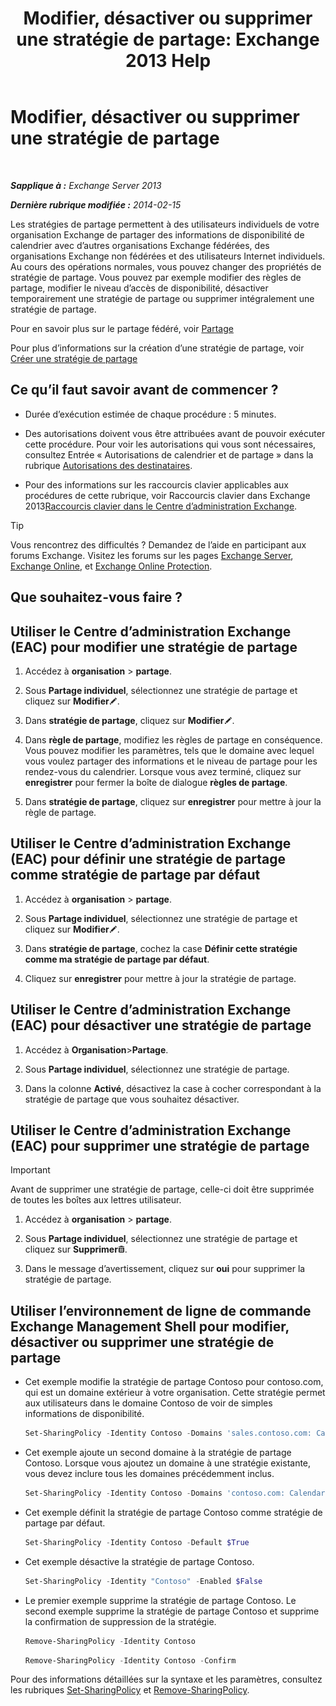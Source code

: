 ﻿---
title: 'Modifier, désactiver ou supprimer une stratégie de partage: Exchange 2013 Help'
TOCTitle: Modifier, désactiver ou supprimer une stratégie de partage
ms:assetid: 714af42d-ca29-4bb4-ac48-f0b3d4fd1c15
ms:mtpsurl: https://technet.microsoft.com/fr-fr/library/JJ657460(v=EXCHG.150)
ms:contentKeyID: 50478424
ms.date: 04/24/2018
mtps_version: v=EXCHG.150
ms.translationtype: HT
---

# Modifier, désactiver ou supprimer une stratégie de partage

 

_**Sapplique à :** Exchange Server 2013_

_**Dernière rubrique modifiée :** 2014-02-15_

Les stratégies de partage permettent à des utilisateurs individuels de votre organisation Exchange de partager des informations de disponibilité de calendrier avec d’autres organisations Exchange fédérées, des organisations Exchange non fédérées et des utilisateurs Internet individuels. Au cours des opérations normales, vous pouvez changer des propriétés de stratégie de partage. Vous pouvez par exemple modifier des règles de partage, modifier le niveau d’accès de disponibilité, désactiver temporairement une stratégie de partage ou supprimer intégralement une stratégie de partage.

Pour en savoir plus sur le partage fédéré, voir [Partage](sharing-exchange-2013-help.md)

Pour plus d’informations sur la création d’une stratégie de partage, voir [Créer une stratégie de partage](create-a-sharing-policy-exchange-2013-help.md)

## Ce qu’il faut savoir avant de commencer ?

  - Durée d’exécution estimée de chaque procédure : 5 minutes.

  - Des autorisations doivent vous être attribuées avant de pouvoir exécuter cette procédure. Pour voir les autorisations qui vous sont nécessaires, consultez Entrée « Autorisations de calendrier et de partage » dans la rubrique [Autorisations des destinataires](recipients-permissions-exchange-2013-help.md).

  - Pour des informations sur les raccourcis clavier applicables aux procédures de cette rubrique, voir Raccourcis clavier dans Exchange 2013[Raccourcis clavier dans le Centre d’administration Exchange](keyboard-shortcuts-in-the-exchange-admin-center-exchange-online-protection-help.md).

> [!TIP]
> Vous rencontrez des difficultés ? Demandez de l’aide en participant aux forums Exchange. Visitez les forums sur les pages <a href="https://go.microsoft.com/fwlink/p/?linkid=60612">Exchange Server</a>, <a href="https://go.microsoft.com/fwlink/p/?linkid=267542">Exchange Online</a>, et <a href="https://go.microsoft.com/fwlink/p/?linkid=285351">Exchange Online Protection</a>.


## Que souhaitez-vous faire ?

## Utiliser le Centre d’administration Exchange (EAC) pour modifier une stratégie de partage

1.  Accédez à **organisation** \> **partage**.

2.  Sous **Partage individuel**, sélectionnez une stratégie de partage et cliquez sur **Modifier**![Icône Modifier](images/Bb124582.6f53ccb2-1f13-4c02-bea0-30690e6ea71d(EXCHG.150).gif "Icône Modifier").

3.  Dans **stratégie de partage**, cliquez sur **Modifier**![Icône Modifier](images/Bb124582.6f53ccb2-1f13-4c02-bea0-30690e6ea71d(EXCHG.150).gif "Icône Modifier").

4.  Dans **règle de partage**, modifiez les règles de partage en conséquence. Vous pouvez modifier les paramètres, tels que le domaine avec lequel vous voulez partager des informations et le niveau de partage pour les rendez-vous du calendrier. Lorsque vous avez terminé, cliquez sur **enregistrer** pour fermer la boîte de dialogue **règles de partage**.

5.  Dans **stratégie de partage**, cliquez sur **enregistrer** pour mettre à jour la règle de partage.

## Utiliser le Centre d’administration Exchange (EAC) pour définir une stratégie de partage comme stratégie de partage par défaut

1.  Accédez à **organisation** \> **partage**.

2.  Sous **Partage individuel**, sélectionnez une stratégie de partage et cliquez sur **Modifier**![Icône Modifier](images/Bb124582.6f53ccb2-1f13-4c02-bea0-30690e6ea71d(EXCHG.150).gif "Icône Modifier").

3.  Dans **stratégie de partage**, cochez la case **Définir cette stratégie comme ma stratégie de partage par défaut**.

4.  Cliquez sur **enregistrer** pour mettre à jour la stratégie de partage.

## Utiliser le Centre d’administration Exchange (EAC) pour désactiver une stratégie de partage

1.  Accédez à **Organisation**\>**Partage**.

2.  Sous **Partage individuel**, sélectionnez une stratégie de partage.

3.  Dans la colonne **Activé**, désactivez la case à cocher correspondant à la stratégie de partage que vous souhaitez désactiver.

## Utiliser le Centre d’administration Exchange (EAC) pour supprimer une stratégie de partage

> [!IMPORTANT]
> Avant de supprimer une stratégie de partage, celle-ci doit être supprimée de toutes les boîtes aux lettres utilisateur.


1.  Accédez à **organisation** \> **partage**.

2.  Sous **Partage individuel**, sélectionnez une stratégie de partage et cliquez sur **Supprimer**![Icône Supprimer](images/Dd979797.14f639f6-61e8-4418-bbfb-0db14de9d2f5(EXCHG.150).gif "Icône Supprimer").

3.  Dans le message d’avertissement, cliquez sur **oui** pour supprimer la stratégie de partage.

## Utiliser l’environnement de ligne de commande Exchange Management Shell pour modifier, désactiver ou supprimer une stratégie de partage

  - Cet exemple modifie la stratégie de partage Contoso pour contoso.com, qui est un domaine extérieur à votre organisation. Cette stratégie permet aux utilisateurs dans le domaine Contoso de voir de simples informations de disponibilité.
    
    ```powershell
    Set-SharingPolicy -Identity Contoso -Domains 'sales.contoso.com: CalendarSharingFreeBusySimple'
    ```

  - Cet exemple ajoute un second domaine à la stratégie de partage Contoso. Lorsque vous ajoutez un domaine à une stratégie existante, vous devez inclure tous les domaines précédemment inclus.
    
    ```powershell
    Set-SharingPolicy -Identity Contoso -Domains 'contoso.com: CalendarSharingFreeBusySimple', 'atlanta.contoso.com: CalendarSharingFreeBusyReviewer', 'beijing.contoso.com: CalendarSharingFreeBusyReviewer'
    ```

  - Cet exemple définit la stratégie de partage Contoso comme stratégie de partage par défaut.
    
    ```powershell
    Set-SharingPolicy -Identity Contoso -Default $True
    ```

  - Cet exemple désactive la stratégie de partage Contoso.
    
    ```powershell
    Set-SharingPolicy -Identity "Contoso" -Enabled $False
    ```

  - Le premier exemple supprime la stratégie de partage Contoso. Le second exemple supprime la stratégie de partage Contoso et supprime la confirmation de suppression de la stratégie.
    
    
    ```powershell
    Remove-SharingPolicy -Identity Contoso
    ```
    
    ```powershell
    Remove-SharingPolicy -Identity Contoso -Confirm
    ```    

Pour des informations détaillées sur la syntaxe et les paramètres, consultez les rubriques [Set-SharingPolicy](https://technet.microsoft.com/fr-fr/library/dd297931\(v=exchg.150\)) et [Remove-SharingPolicy](https://technet.microsoft.com/fr-fr/library/dd351071\(v=exchg.150\)).


